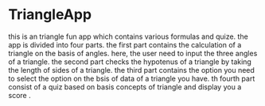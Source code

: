 # TriangleApp
this is an triangle fun app which contains various formulas and quize. the app is divided into four parts. the first part contains the calculation of a triangle on the basis of angles. here, the user need to input the three angles of a triangle. the second part checks the hypotenus of a triangle by taking the length of sides of a triangle. the third part contains the option you need to select the option on the bsis of data of a triangle you have. th fourth part consist of a quiz based on basis concepts of triangle and display you a score .
